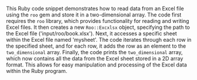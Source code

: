 This Ruby code snippet demonstrates how to read data from an Excel file using the `roo` gem and store it in a two-dimensional array. The code first requires the `roo` library, which provides functionality for reading and writing Excel files. It then creates a new `Roo::Excxlsx` object, specifying the path to the Excel file ('input/roo/book.xlsx'). Next, it accesses a specific sheet within the Excel file named 'mysheet'. The code iterates through each row in the specified sheet, and for each row, it adds the row as an element to the `two_dimensional` array. Finally, the code prints the `two_dimensional` array, which now contains all the data from the Excel sheet stored in a 2D array format. This allows for easy manipulation and processing of the Excel data within the Ruby program.




